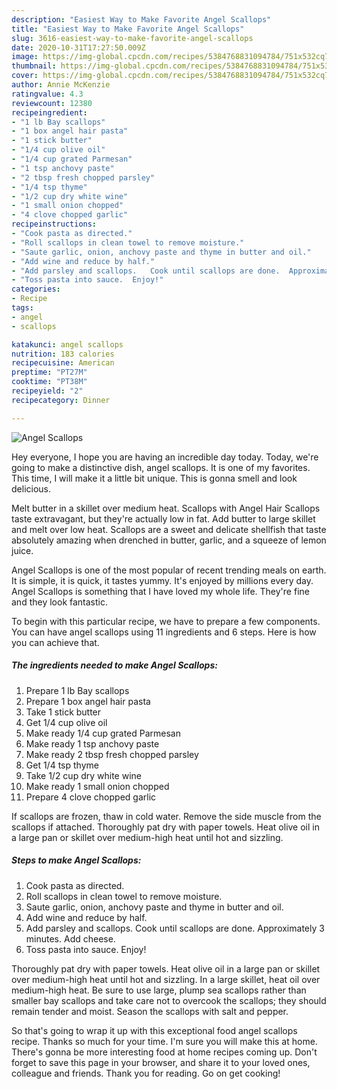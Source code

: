 ```yaml
---
description: "Easiest Way to Make Favorite Angel Scallops"
title: "Easiest Way to Make Favorite Angel Scallops"
slug: 3616-easiest-way-to-make-favorite-angel-scallops
date: 2020-10-31T17:27:50.009Z
image: https://img-global.cpcdn.com/recipes/5384768831094784/751x532cq70/angel-scallops-recipe-main-photo.jpg
thumbnail: https://img-global.cpcdn.com/recipes/5384768831094784/751x532cq70/angel-scallops-recipe-main-photo.jpg
cover: https://img-global.cpcdn.com/recipes/5384768831094784/751x532cq70/angel-scallops-recipe-main-photo.jpg
author: Annie McKenzie
ratingvalue: 4.3
reviewcount: 12380
recipeingredient:
- "1 lb Bay scallops"
- "1 box angel hair pasta"
- "1 stick butter"
- "1/4 cup olive oil"
- "1/4 cup grated Parmesan"
- "1 tsp anchovy paste"
- "2 tbsp fresh chopped parsley"
- "1/4 tsp thyme"
- "1/2 cup dry white wine"
- "1 small onion chopped"
- "4 clove chopped garlic"
recipeinstructions:
- "Cook pasta as directed."
- "Roll scallops in clean towel to remove moisture."
- "Saute garlic, onion, anchovy paste and thyme in butter and oil."
- "Add wine and reduce by half."
- "Add parsley and scallops.   Cook until scallops are done.  Approximately 3 minutes.   Add cheese."
- "Toss pasta into sauce.  Enjoy!"
categories:
- Recipe
tags:
- angel
- scallops

katakunci: angel scallops 
nutrition: 183 calories
recipecuisine: American
preptime: "PT27M"
cooktime: "PT38M"
recipeyield: "2"
recipecategory: Dinner

---
```



![Angel Scallops](https://img-global.cpcdn.com/recipes/5384768831094784/751x532cq70/angel-scallops-recipe-main-photo.jpg)

Hey everyone, I hope you are having an incredible day today. Today, we're going to make a distinctive dish, angel scallops. It is one of my favorites. This time, I will make it a little bit unique. This is gonna smell and look delicious.

Melt butter in a skillet over medium heat. Scallops with Angel Hair Scallops taste extravagant, but they&#39;re actually low in fat. Add butter to large skillet and melt over low heat. Scallops are a sweet and delicate shellfish that taste absolutely amazing when drenched in butter, garlic, and a squeeze of lemon juice.

Angel Scallops is one of the most popular of recent trending meals on earth. It is simple, it is quick, it tastes yummy. It's enjoyed by millions every day. Angel Scallops is something that I have loved my whole life. They're fine and they look fantastic.


To begin with this particular recipe, we have to prepare a few components. You can have angel scallops using 11 ingredients and 6 steps. Here is how you can achieve that.

<!--inarticleads1-->

##### The ingredients needed to make Angel Scallops:

1. Prepare 1 lb Bay scallops
1. Prepare 1 box angel hair pasta
1. Take 1 stick butter
1. Get 1/4 cup olive oil
1. Make ready 1/4 cup grated Parmesan
1. Make ready 1 tsp anchovy paste
1. Make ready 2 tbsp fresh chopped parsley
1. Get 1/4 tsp thyme
1. Take 1/2 cup dry white wine
1. Make ready 1 small onion chopped
1. Prepare 4 clove chopped garlic


If scallops are frozen, thaw in cold water. Remove the side muscle from the scallops if attached. Thoroughly pat dry with paper towels. Heat olive oil in a large pan or skillet over medium-high heat until hot and sizzling. 

<!--inarticleads2-->

##### Steps to make Angel Scallops:

1. Cook pasta as directed.
1. Roll scallops in clean towel to remove moisture.
1. Saute garlic, onion, anchovy paste and thyme in butter and oil.
1. Add wine and reduce by half.
1. Add parsley and scallops.   Cook until scallops are done.  Approximately 3 minutes.   Add cheese.
1. Toss pasta into sauce.  Enjoy!


Thoroughly pat dry with paper towels. Heat olive oil in a large pan or skillet over medium-high heat until hot and sizzling. In a large skillet, heat oil over medium-high heat. Be sure to use large, plump sea scallops rather than smaller bay scallops and take care not to overcook the scallops; they should remain tender and moist. Season the scallops with salt and pepper. 

So that's going to wrap it up with this exceptional food angel scallops recipe. Thanks so much for your time. I'm sure you will make this at home. There's gonna be more interesting food at home recipes coming up. Don't forget to save this page in your browser, and share it to your loved ones, colleague and friends. Thank you for reading. Go on get cooking!
